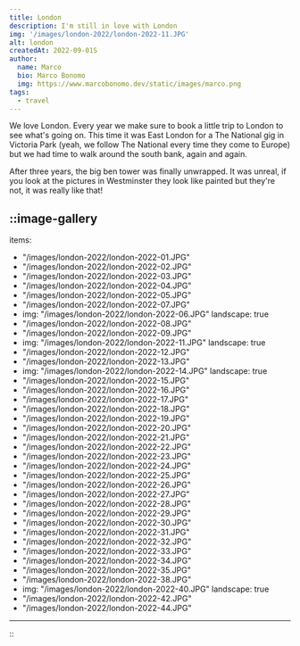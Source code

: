 ```yaml
---
title: London
description: I'm still in love with London
img: '/images/london-2022/london-2022-11.JPG'
alt: london
createdAt: 2022-09-01S
author:
  name: Marco
  bio: Marco Bonomo
  img: https://www.marcobonomo.dev/static/images/marco.png
tags:
  - travel
---
```


We love London. Every year we make sure to book a little trip to London to see what's going on. This time it was East London for a The National gig in Victoria Park (yeah, we follow The National every time they come to Europe) but we had time to walk around the south bank, again and again.

After three years, the big ben tower was finally unwrapped. It was unreal, if you look at the pictures in Westminster they look like painted but they're not, it was really like that! 

::image-gallery
---
items: 
- "/images/london-2022/london-2022-01.JPG"
- "/images/london-2022/london-2022-02.JPG"
- "/images/london-2022/london-2022-03.JPG"
- "/images/london-2022/london-2022-04.JPG"
- "/images/london-2022/london-2022-05.JPG"
- "/images/london-2022/london-2022-07.JPG"
- img: "/images/london-2022/london-2022-06.JPG"
  landscape: true
- "/images/london-2022/london-2022-08.JPG"
- "/images/london-2022/london-2022-09.JPG"
- img: "/images/london-2022/london-2022-11.JPG"
  landscape: true
- "/images/london-2022/london-2022-12.JPG"
- "/images/london-2022/london-2022-13.JPG"
- img: "/images/london-2022/london-2022-14.JPG"
  landscape: true
- "/images/london-2022/london-2022-15.JPG"
- "/images/london-2022/london-2022-16.JPG"
- "/images/london-2022/london-2022-17.JPG"
- "/images/london-2022/london-2022-18.JPG"
- "/images/london-2022/london-2022-19.JPG"
- "/images/london-2022/london-2022-20.JPG"
- "/images/london-2022/london-2022-21.JPG"
- "/images/london-2022/london-2022-22.JPG"
- "/images/london-2022/london-2022-23.JPG"
- "/images/london-2022/london-2022-24.JPG"
- "/images/london-2022/london-2022-25.JPG"
- "/images/london-2022/london-2022-26.JPG"
- "/images/london-2022/london-2022-27.JPG"
- "/images/london-2022/london-2022-28.JPG"
- "/images/london-2022/london-2022-29.JPG"
- "/images/london-2022/london-2022-30.JPG"
- "/images/london-2022/london-2022-31.JPG"
- "/images/london-2022/london-2022-32.JPG"
- "/images/london-2022/london-2022-33.JPG"
- "/images/london-2022/london-2022-34.JPG"
- "/images/london-2022/london-2022-35.JPG"
- "/images/london-2022/london-2022-38.JPG"
- img: "/images/london-2022/london-2022-40.JPG"
  landscape: true
- "/images/london-2022/london-2022-42.JPG"
- "/images/london-2022/london-2022-44.JPG"

---
::
